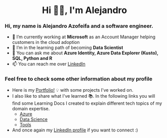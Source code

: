 <h1 align="center">Hi 👋🏻, I'm Alejandro </h1>


### Hi, my name is Alejandro Azofeifa and a software engineer.

- 🔭 I’m currently working at **Microsoft** as an Account Manager helping customers in the cloud adoption
- 🌱 I’m in the learning path of becoming **Data Scientist**
- 💬 You can ask me about **Azure Identity, Azure Data Explorer (Kusto), SQL, Python and R**
- 📫 You can reach me over [LinkedIn](https://www.linkedin.com/in/alejandro-azofeifa/)

### Feel free to check some other information about my profile
-  Here is my [Portfolio!](https://aleazofeifam.github.io) 💡 with some projects I've worked on.
-  I also like to share what I've learned 📚. In the following links you will find some Learning Docs I created to explain different tech topics of my domain expertise.
    - [Azure](https://www.notion.so/learningdocs/Azure-fc749ed21122403086a0008c867fa36f)
    - [Data Science](https://www.notion.so/learningdocs/261b0eb21bdd4f499d26c1fe935e20a8?v=0c3fef6ea6f34c12876d589452c5697f)
    - [Tools](https://www.notion.so/learningdocs/Tools-06bf6dab46a24aad8f8ed9ca10f83b75)
- And once again my [LinkedIn profile](https://www.linkedin.com/in/alejandro-azofeifa/) if you want to connect :)


<!--- 

TODO: Need to update this below
<p>
</p>


<h3 align="left">These are some of the tools, platforms and languages I am proficient:</h3>
<p align="left">
    <a href="https://docs.microsoft.com/en-us/azure/active-directory/" target="_blank"> 
        <img src="https://raw.githubusercontent.com/benc-uk/icon-collection/7d69ccaabf63db7c1f3ebb64a110cbe5b39b1ce5/azure-docs/active-directory.svg" 
        alt="Azure AD" 
        width="40" 
        height="40" /> 
    </a>
    <a href="https://www.python.org/" target="_blank">
        <img src="https://raw.githubusercontent.com/aleazofeifam/aleazofeifam.github.io/f36ca10ca98802501cc39f9b918c332c7784f7be/Img/svg/python-5.svg" 
        alt="Python" 
        width="40"
        height="40" />
    </a>
    <a href="https://www.tableau.com/why-tableau/what-is-tableau" target="_blank">
        <img src="https://raw.githubusercontent.com/aleazofeifam/aleazofeifam.github.io/f36ca10ca98802501cc39f9b918c332c7784f7be/Img/svg/tableau-software.svg"
            alt="Tableau" 
            width="40" 
            height="40" />
    </a>
    <a href="https://www.r-project.org/about.html" target="_blank">
        <img src="https://raw.githubusercontent.com/aleazofeifam/aleazofeifam.github.io/f36ca10ca98802501cc39f9b918c332c7784f7be/Img/svg/r-lang.svg"
            alt="R" 
            width="40" 
            height="40" />
    </a>
    <a href="https://vuejs.org/v2/cookbook/" target="_blank">
        <img src="https://raw.githubusercontent.com/aleazofeifam/aleazofeifam.github.io/4800987f45ea0d60dc71878a0013ba9b863fe2e5/Img/svg/vue-9.svg"
            alt="Vue" 
            width="40" 
            height="40" />
    </a>
    <a href="https://jupyter.org/documentation" target="_blank">
        <img src="https://raw.githubusercontent.com/aleazofeifam/aleazofeifam.github.io/4800987f45ea0d60dc71878a0013ba9b863fe2e5/Img/svg/JupyterNotebook.svg"
            alt="Jupyter" 
            width="40" 
            height="40" />
    </a>

</p>
--->
